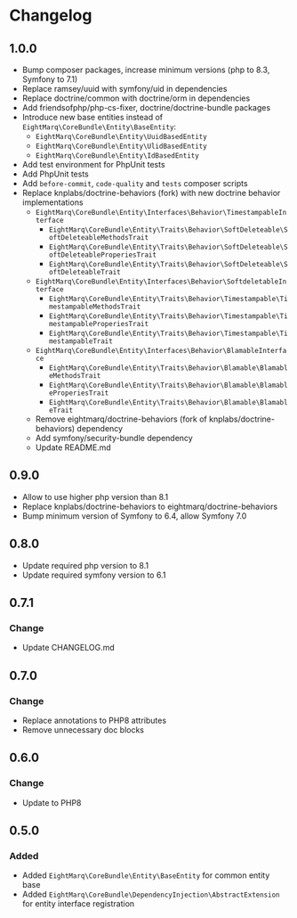 # Changelog

## 1.0.0

* Bump composer packages, increase minimum versions (php to 8.3, Symfony to 7.1)
* Replace ramsey/uuid with symfony/uid in dependencies
* Replace doctrine/common with doctrine/orm in dependencies
* Add friendsofphp/php-cs-fixer, doctrine/doctrine-bundle packages
* Introduce new base entities instead of `EightMarq\CoreBundle\Entity\BaseEntity`:  
  * `EightMarq\CoreBundle\Entity\UuidBasedEntity`
  * `EightMarq\CoreBundle\Entity\UlidBasedEntity`
  * `EightMarq\CoreBundle\Entity\IdBasedEntity` 
* Add test environment for PhpUnit tests
* Add PhpUnit tests 
* Add `before-commit`, `code-quality` and `tests` composer scripts 
* Replace knplabs/doctrine-behaviors (fork) with new doctrine behavior implementations
  * `EightMarq\CoreBundle\Entity\Interfaces\Behavior\TimestampableInterface`
    * `EightMarq\CoreBundle\Entity\Traits\Behavior\SoftDeleteable\SoftDeleteableMethodsTrait`
    * `EightMarq\CoreBundle\Entity\Traits\Behavior\SoftDeleteable\SoftDeleteableProperiesTrait`
    * `EightMarq\CoreBundle\Entity\Traits\Behavior\SoftDeleteable\SoftDeleteableTrait`
  * `EightMarq\CoreBundle\Entity\Interfaces\Behavior\SoftdeletableInterface`
    * `EightMarq\CoreBundle\Entity\Traits\Behavior\Timestampable\TimestampableMethodsTrait`
    * `EightMarq\CoreBundle\Entity\Traits\Behavior\Timestampable\TimestampableProperiesTrait`
    * `EightMarq\CoreBundle\Entity\Traits\Behavior\Timestampable\TimestampableTrait` 
  * `EightMarq\CoreBundle\Entity\Interfaces\Behavior\BlamableInterface`
    * `EightMarq\CoreBundle\Entity\Traits\Behavior\Blamable\BlamableMethodsTrait`
    * `EightMarq\CoreBundle\Entity\Traits\Behavior\Blamable\BlamableProperiesTrait`
    * `EightMarq\CoreBundle\Entity\Traits\Behavior\Blamable\BlamableTrait`
  * Remove eightmarq/doctrine-behaviors (fork of knplabs/doctrine-behaviors) dependency
  * Add symfony/security-bundle dependency
  * Update README.md

## 0.9.0

* Allow to use higher php version than 8.1
* Replace knplabs/doctrine-behaviors to eightmarq/doctrine-behaviors
* Bump minimum version of Symfony to 6.4, allow Symfony 7.0

## 0.8.0

* Update required php version to 8.1
* Update required symfony version to 6.1

## 0.7.1

### Change 

* Update CHANGELOG.md

## 0.7.0

### Change

* Replace annotations to PHP8 attributes
* Remove unnecessary doc blocks

## 0.6.0

### Change

* Update to PHP8

## 0.5.0

### Added

* Added `EightMarq\CoreBundle\Entity\BaseEntity` for common entity base
* Added `EightMarq\CoreBundle\DependencyInjection\AbstractExtension` for entity interface registration